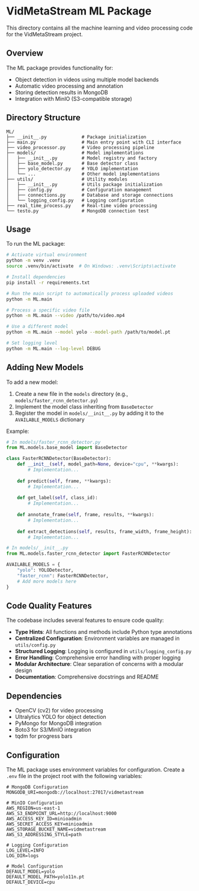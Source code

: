 # VidMetaStream ML Package

This directory contains all the machine learning and video processing code for the VidMetaStream project.

## Overview

The ML package provides functionality for:

- Object detection in videos using multiple model backends
- Automatic video processing and annotation
- Storing detection results in MongoDB
- Integration with MinIO (S3-compatible storage)

## Directory Structure

```
ML/
├── __init__.py             # Package initialization
├── main.py                 # Main entry point with CLI interface
├── video_processor.py      # Video processing pipeline
├── models/                 # Model implementations
│   ├── __init__.py         # Model registry and factory
│   ├── base_model.py       # Base detector class
│   ├── yolo_detector.py    # YOLO implementation
│   └── ...                 # Other model implementations
├── utils/                  # Utility modules
│   ├── __init__.py         # Utils package initialization
│   ├── config.py           # Configuration management
│   ├── connections.py      # Database and storage connections
│   └── logging_config.py   # Logging configuration
├── real_time_process.py    # Real-time video processing
└── testo.py                # MongoDB connection test
```

## Usage

To run the ML package:

```bash
# Activate virtual environment
python -m venv .venv
source .venv/bin/activate  # On Windows: .venv\Scripts\activate

# Install dependencies
pip install -r requirements.txt

# Run the main script to automatically process uploaded videos
python -m ML.main

# Process a specific video file
python -m ML.main --video /path/to/video.mp4

# Use a different model
python -m ML.main --model yolo --model-path /path/to/model.pt

# Set logging level
python -m ML.main --log-level DEBUG
```

## Adding New Models

To add a new model:

1. Create a new file in the `models` directory (e.g., `models/faster_rcnn_detector.py`)
2. Implement the model class inheriting from `BaseDetector`
3. Register the model in `models/__init__.py` by adding it to the `AVAILABLE_MODELS` dictionary

Example:

```python
# In models/faster_rcnn_detector.py
from ML.models.base_model import BaseDetector

class FasterRCNNDetector(BaseDetector):
    def __init__(self, model_path=None, device="cpu", **kwargs):
        # Implementation...
    
    def predict(self, frame, **kwargs):
        # Implementation...
    
    def get_label(self, class_id):
        # Implementation...
    
    def annotate_frame(self, frame, results, **kwargs):
        # Implementation...
    
    def extract_detections(self, results, frame_width, frame_height):
        # Implementation...

# In models/__init__.py
from ML.models.faster_rcnn_detector import FasterRCNNDetector

AVAILABLE_MODELS = {
    "yolo": YOLODetector,
    "faster_rcnn": FasterRCNNDetector,
    # Add more models here
}
```

## Code Quality Features

The codebase includes several features to ensure code quality:

- **Type Hints**: All functions and methods include Python type annotations
- **Centralized Configuration**: Environment variables are managed in `utils/config.py`
- **Structured Logging**: Logging is configured in `utils/logging_config.py`
- **Error Handling**: Comprehensive error handling with proper logging
- **Modular Architecture**: Clear separation of concerns with a modular design
- **Documentation**: Comprehensive docstrings and README

## Dependencies

- OpenCV (cv2) for video processing
- Ultralytics YOLO for object detection
- PyMongo for MongoDB integration
- Boto3 for S3/MinIO integration
- tqdm for progress bars

## Configuration

The ML package uses environment variables for configuration. Create a `.env` file in the project root with the following variables:

```
# MongoDB Configuration
MONGODB_URI=mongodb://localhost:27017/vidmetastream

# MinIO Configuration
AWS_REGION=us-east-1
AWS_S3_ENDPOINT_URL=http://localhost:9000
AWS_ACCESS_KEY_ID=minioadmin
AWS_SECRET_ACCESS_KEY=minioadmin
AWS_STORAGE_BUCKET_NAME=vidmetastream
AWS_S3_ADDRESSING_STYLE=path

# Logging Configuration
LOG_LEVEL=INFO
LOG_DIR=logs

# Model Configuration
DEFAULT_MODEL=yolo
DEFAULT_MODEL_PATH=yolo11n.pt
DEFAULT_DEVICE=cpu
``` 